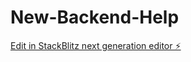 # New-Backend-Help

[Edit in StackBlitz next generation editor ⚡️](https://stackblitz.com/~/github.com/Smartwaveapp/New-Backend-Help)